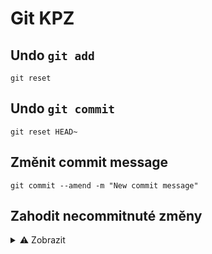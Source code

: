 # Git KPZ

## Undo `git add`

```shell
git reset
```

## Undo `git commit`

```shell
git reset HEAD~
```

## Změnit commit message

```shell
git commit --amend -m "New commit message"
```

## Zahodit necommitnuté změny

<details>
  <summary>⚠ Zobrazit</summary>
  
  ```shell
  git restore .
  ```

</details>

